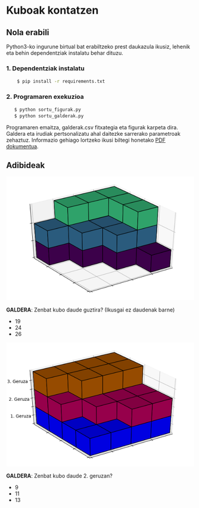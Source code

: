 # Kuboak kontatzen

## **Nola erabili**

Python3-ko ingurune birtual bat erabiltzeko prest daukazula ikusiz, lehenik eta behin dependentziak instalatu behar dituzu.

### **1.** Dependentziak instalatu

```bash
    $ pip install -r requirements.txt
```

### **2.** Programaren exekuzioa

```bash
   $ python sortu_figurak.py
   $ python sortu_galderak.py
```

Programaren emaitza, galderak.csv fitxategia eta figurak karpeta dira. Galdera eta irudiak pertsonalizatu ahal daitezke sarrerako parametroak zehaztuz. Informazio gehiago lortzeko ikusi biltegi honetako [PDF dokumentua](https://github.com/salanueva/kuboak_kontatzen/blob/master/kuboak_kontatzen_gida.pdf).
## **Adibideak**

![Adibide irudia_1](https://github.com/salanueva/kuboak_kontatzen/blob/master/figurak/fig_4_4_3_0001_0023_0223_2333.png?raw=true)

**GALDERA**: Zenbat kubo daude guztira? (Ikusgai ez daudenak barne)
* 19 
* 24 
* 26

![Adibide irudia_2](https://github.com/salanueva/kuboak_kontatzen/blob/master/figurak/fig_4_4_3_1122_1222_2333_3333_l.png?raw=true)

**GALDERA**: Zenbat kubo daude 2. geruzan?
* 9 
* 11 
* 13 
